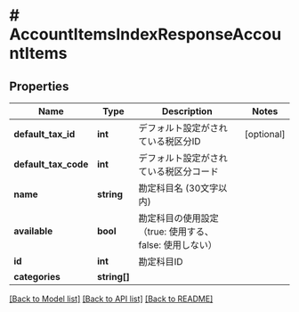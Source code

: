 # # AccountItemsIndexResponseAccountItems

## Properties

Name | Type | Description | Notes
------------ | ------------- | ------------- | -------------
**default_tax_id** | **int** | デフォルト設定がされている税区分ID | [optional] 
**default_tax_code** | **int** | デフォルト設定がされている税区分コード | 
**name** | **string** | 勘定科目名 (30文字以内) | 
**available** | **bool** | 勘定科目の使用設定（true: 使用する、false: 使用しない） | 
**id** | **int** | 勘定科目ID | 
**categories** | **string[]** |  | 

[[Back to Model list]](../../README.md#documentation-for-models) [[Back to API list]](../../README.md#documentation-for-api-endpoints) [[Back to README]](../../README.md)



